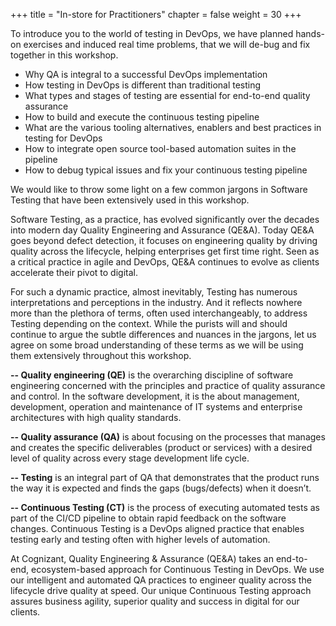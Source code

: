 +++
title = "In-store for Practitioners"
chapter = false
weight = 30
+++




To introduce you to the world of testing in DevOps, we have planned hands-on exercises and induced real time problems, that we will de-bug and fix together in this workshop. 

- Why QA is integral to a successful DevOps implementation
- How testing in DevOps is different than traditional testing
- What types and stages of testing are essential for end-to-end quality assurance
- How to build and execute the continuous testing pipeline
- What are the various tooling alternatives, enablers and best practices in testing for DevOps
- How to integrate open source tool-based automation suites in the pipeline
- How to debug typical issues and fix your continuous testing pipeline

We would like to throw some light on a few common jargons in Software Testing that have been extensively used in this workshop. 
 
Software Testing, as a practice, has evolved significantly over the decades into modern day Quality Engineering and Assurance (QE&A). Today QE&A goes beyond defect detection, it focuses on engineering quality by driving quality across the lifecycle, helping enterprises get first time right. Seen as a critical practice in agile and DevOps, QE&A continues to evolve as clients accelerate their pivot to digital.  

For such a dynamic practice, almost inevitably, Testing has numerous interpretations and perceptions in the industry. And it reflects nowhere more than the plethora of terms, often used interchangeably, to address Testing depending on the context. While the purists will and should continue to argue the subtle differences and nuances in the jargons, let us agree on some broad understanding of these terms as we will be using them extensively throughout this workshop. 

**-- Quality engineering (QE)** is the overarching discipline of software engineering concerned with the principles and practice of quality assurance and control. In the software development, it is the about management, development, operation and maintenance of IT systems and enterprise architectures with high quality standards. 

**-- Quality assurance (QA)** is about focusing on the processes that manages and creates the specific deliverables (product or services) with a desired level of quality across every stage development life cycle. 

**-- Testing** is an integral part of QA that demonstrates that the product runs the way it is expected and finds the gaps (bugs/defects) when it doesn’t. 

**-- Continuous Testing (CT)** is the process of executing automated tests as part of the CI/CD pipeline to obtain rapid feedback on the software changes. Continuous Testing is a DevOps aligned practice that enables testing early and testing often with higher levels of automation.  

At Cognizant, Quality Engineering & Assurance (QE&A) takes an end-to-end, ecosystem-based approach for Continuous Testing in DevOps. We use our intelligent and automated QA practices to engineer quality across the lifecycle drive quality at speed. Our unique Continuous Testing approach assures business agility, superior quality and success in digital for our clients. 




